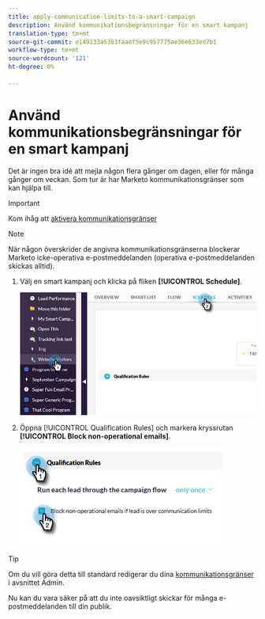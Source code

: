 ```yaml
---
title: apply-communication-limits-to-a-smart-campaign
description: Använd kommunikationsbegränsningar för en smart kampanj
translation-type: tm+mt
source-git-commit: e149133a5383faaef5e9c9b7775ae36e633ed7b1
workflow-type: tm+mt
source-wordcount: '121'
ht-degree: 0%

---
```



# Använd kommunikationsbegränsningar för en smart kampanj

Det är ingen bra idé att mejla någon flera gånger om dagen, eller för många gånger om veckan. Som tur är har Marketo kommunikationsgränser som kan hjälpa till.

>[!IMPORTANT]
>
>Kom ihåg att [aktivera kommunikationsgränser](https://docs.marketo.com/display/DOCS/Enable+Communication+Limits)

>[!NOTE]
>
>När någon överskrider de angivna kommunikationsgränserna blockerar Marketo icke-operativa e-postmeddelanden (operativa e-postmeddelanden skickas alltid).

1. Välj en smart kampanj och klicka på fliken **[!UICONTROL Schedule]**.

   ![Bild ett](/help/sky/assets/smart-campaigns/apply-communication-limits-to-a-smart-campaign/apply-communication-limits-to-a-smart-campaign-1.png)

1. Öppna [!UICONTROL Qualification Rules] och markera kryssrutan **[!UICONTROL Block non-operational emails]**.

   ![Bild två](/help/sky/assets/smart-campaigns/apply-communication-limits-to-a-smart-campaign/apply-communication-limits-to-a-smart-campaign-2.png)

>[!TIP]
>
>Om du vill göra detta till standard redigerar du dina [kommunikationsgränser](https://docs.marketo.com/display/DOCS/Enable+Communication+Limits) i avsnittet Admin.

Nu kan du vara säker på att du inte oavsiktligt skickar för många e-postmeddelanden till din publik.
